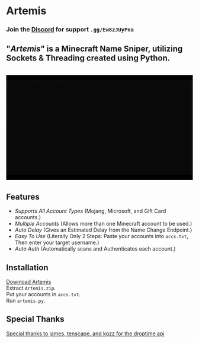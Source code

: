 # Artemis

### Join the [Discord](https://discord.gg/Ew8zJUyPna) for support `.gg/Ew8zJUyPna`

**"*Artemis*" is a Minecraft Name Sniper, utilizing Sockets & Threading created using Python.**
-----

<br>![gif](./Editor_26_.gif)

## **Features**
- *Supports All Account Types* (Mojang, Microsoft, and Gift Card accounts.)
- *Multiple Accounts* (Allows more than one Minecraft account to be used.)
- *Auto Delay* (Gives an Estimated Delay from the Name Change Endpoint.)
- *Easy To Use* (Literally Only 2 Steps: Paste your accounts into `accs.txt`, Then enter your target username.)
- *Auto Auth* (Automatically scans and Authenticates each account.)


## **Installation**

[Download Artemis](https://github.com/Everest187/Artemis-Sniper/releases/latest/download/Artemis.zip)
<br>Extract `Artemis.zip`.
<br>Put your accounts in `accs.txt`.
<br>Run `artemis.py`.

## **Special Thanks**

[Special thanks to james, tenscape, and kqzz for the droptime api](https://star.shopping/)

